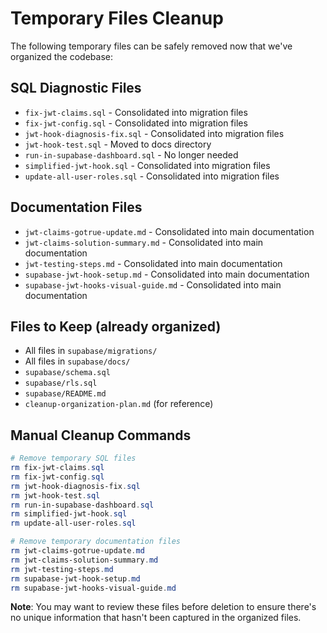 # Temporary Files Cleanup

The following temporary files can be safely removed now that we've organized the codebase:

## SQL Diagnostic Files

- `fix-jwt-claims.sql` - Consolidated into migration files
- `fix-jwt-config.sql` - Consolidated into migration files
- `jwt-hook-diagnosis-fix.sql` - Consolidated into migration files
- `jwt-hook-test.sql` - Moved to docs directory
- `run-in-supabase-dashboard.sql` - No longer needed
- `simplified-jwt-hook.sql` - Consolidated into migration files
- `update-all-user-roles.sql` - Consolidated into migration files

## Documentation Files

- `jwt-claims-gotrue-update.md` - Consolidated into main documentation
- `jwt-claims-solution-summary.md` - Consolidated into main documentation
- `jwt-testing-steps.md` - Consolidated into main documentation
- `supabase-jwt-hook-setup.md` - Consolidated into main documentation
- `supabase-jwt-hooks-visual-guide.md` - Consolidated into main documentation

## Files to Keep (already organized)

- All files in `supabase/migrations/`
- All files in `supabase/docs/`
- `supabase/schema.sql`
- `supabase/rls.sql`
- `supabase/README.md`
- `cleanup-organization-plan.md` (for reference)

## Manual Cleanup Commands

```powershell
# Remove temporary SQL files
rm fix-jwt-claims.sql
rm fix-jwt-config.sql
rm jwt-hook-diagnosis-fix.sql
rm jwt-hook-test.sql
rm run-in-supabase-dashboard.sql
rm simplified-jwt-hook.sql
rm update-all-user-roles.sql

# Remove temporary documentation files
rm jwt-claims-gotrue-update.md
rm jwt-claims-solution-summary.md
rm jwt-testing-steps.md
rm supabase-jwt-hook-setup.md
rm supabase-jwt-hooks-visual-guide.md
```

**Note**: You may want to review these files before deletion to ensure there's no unique information that hasn't been captured in the organized files.
